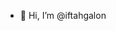 - 👋 Hi, I’m @iftahgalon


<!---
iftahgalon/iftahgalon is a ✨ special ✨ repository because its `README.md` (this file) appears on your GitHub profile.
You can click the Preview link to take a look at your changes.
--->
